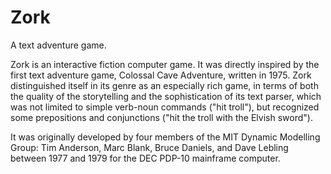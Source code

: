 # Zork
A text adventure game.

Zork is an interactive fiction computer game. 
It was directly inspired by the first text adventure game, Colossal Cave Adventure, 
written in 1975. Zork distinguished itself in its genre as an especially rich game, 
in terms of both the quality of the storytelling and the sophistication of its text parser, 
which was not limited to simple verb-noun commands ("hit troll"), 
but recognized some prepositions and conjunctions ("hit the troll with the Elvish sword").

It was originally developed by four members of the MIT Dynamic Modelling Group:
Tim Anderson, Marc Blank, Bruce Daniels, and Dave Lebling 
between 1977 and 1979 for the DEC PDP-10 mainframe computer.
